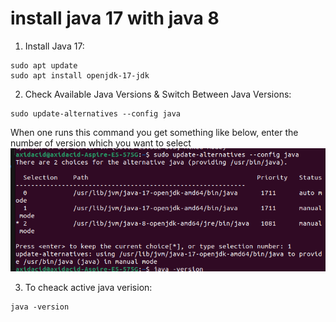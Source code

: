 # install java 17 with java 8
1. Install Java 17:  

```
sudo apt update  
sudo apt install openjdk-17-jdk
```

2. Check Available Java Versions & Switch Between Java Versions:
```
sudo update-alternatives --config java
```
When one runs this command you get something like below, enter the number of version which you want to select
![Alt text](java_change.png)

3. To cheack active java verision:
```
java -version
```